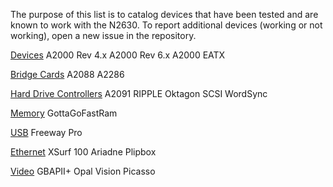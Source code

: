 The purpose of this list is to catalog devices that have been tested and are known to work with the N2630. To report additional devices (working or not working), open a new issue in the repository. 

<ins>Devices</ins>
A2000 Rev 4.x
A2000 Rev 6.x
A2000 EATX

<ins>Bridge Cards</ins>
A2088
A2286

<ins>Hard Drive Controllers</ins>
A2091
RIPPLE
Oktagon SCSI
WordSync

<ins>Memory</ins>
GottaGoFastRam

<ins>USB</ins>
Freeway Pro

<ins>Ethernet</ins>
XSurf 100
Ariadne
Plipbox

<ins>Video</ins>
GBAPII+
Opal Vision
Picasso

